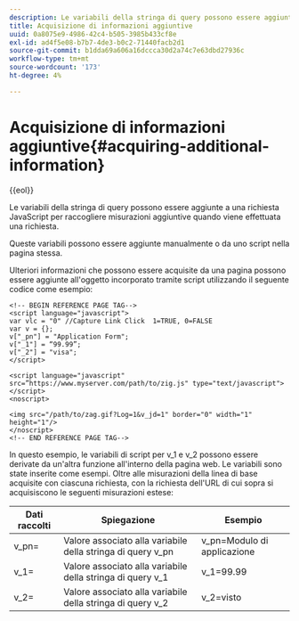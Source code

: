 ```yaml
---
description: Le variabili della stringa di query possono essere aggiunte a una richiesta JavaScript per raccogliere misurazioni aggiuntive quando viene effettuata una richiesta.
title: Acquisizione di informazioni aggiuntive
uuid: 0a8075e9-4986-42c4-b505-3985b433cf8e
exl-id: ad4f5e08-b7b7-4de3-b0c2-71440facb2d1
source-git-commit: b1dda69a606a16dccca30d2a74c7e63dbd27936c
workflow-type: tm+mt
source-wordcount: '173'
ht-degree: 4%

---
```


# Acquisizione di informazioni aggiuntive{#acquiring-additional-information}

{{eol}}

Le variabili della stringa di query possono essere aggiunte a una richiesta JavaScript per raccogliere misurazioni aggiuntive quando viene effettuata una richiesta.

Queste variabili possono essere aggiunte manualmente o da uno script nella pagina stessa.

Ulteriori informazioni che possono essere acquisite da una pagina possono essere aggiunte all&#39;oggetto incorporato tramite script utilizzando il seguente codice come esempio:

```
<!-- BEGIN REFERENCE PAGE TAG-->
<script language="javascript">
var vlc = "0" //Capture Link Click  1=TRUE, 0=FALSE
var v = {};
v["_pn"] = "Application Form";
v["_1"] = “99.99”;
v["_2"] = "visa";
</script>

<script language="javascript" src=”https://www.myserver.com/path/to/zig.js" type="text/javascript"></script>
<noscript>

<img src="/path/to/zag.gif?Log=1&v_jd=1" border="0" width="1" height="1"/>
</noscript>
<!-- END REFERENCE PAGE TAG-->
```

In questo esempio, le variabili di script per v_1 e v_2 possono essere derivate da un&#39;altra funzione all&#39;interno della pagina web. Le variabili sono state inserite come esempi. Oltre alle misurazioni della linea di base acquisite con ciascuna richiesta, con la richiesta dell&#39;URL di cui sopra si acquisiscono le seguenti misurazioni estese:

| Dati raccolti | Spiegazione | Esempio |
|---|---|---|
| v_pn= | Valore associato alla variabile della stringa di query v_pn | v_pn=Modulo di applicazione |
| v_1= | Valore associato alla variabile della stringa di query v_1 | v_1=99.99 |
| v_2= | Valore associato alla variabile della stringa di query v_2 | v_2=visto |
